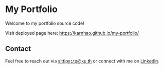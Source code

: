 # My Portfolio

Welcome to my portfolio source code!

Visit deployed page here: https://karnhao.github.io/my-portfolio/

## Contact

Feel free to reach out via [sittipat.te@ku.th](sittipat.te@ku.th) or connect with me on [LinkedIn](linkedin.com/in/sittipat-tepsutar-8aa100335).